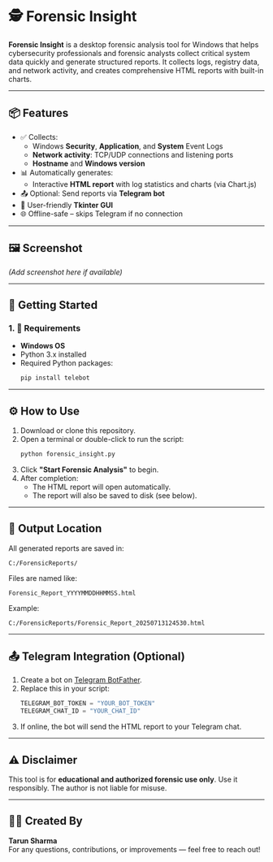 # 🕵️ Forensic Insight

**Forensic Insight** is a desktop forensic analysis tool for Windows that helps cybersecurity professionals and forensic analysts collect critical system data quickly and generate structured reports. It collects logs, registry data, and network activity, and creates comprehensive HTML reports with built-in charts.

---

## 📦 Features

- ✅ Collects:
  - Windows **Security**, **Application**, and **System** Event Logs
  - **Network activity**: TCP/UDP connections and listening ports
  - **Hostname** and **Windows version**
- 📊 Automatically generates:
  - Interactive **HTML report** with log statistics and charts (via Chart.js)
- 📤 Optional: Send reports via **Telegram bot**
- 🧠 User-friendly **Tkinter GUI**
- 🌐 Offline-safe – skips Telegram if no connection

---

## 🖼️ Screenshot

*(Add screenshot here if available)*

---

## 🚀 Getting Started

### 1. 🔧 Requirements

- **Windows OS**
- Python 3.x installed
- Required Python packages:
  ```bash
  pip install telebot
  ```

---

## ⚙️ How to Use

1. Download or clone this repository.
2. Open a terminal or double-click to run the script:
   ```bash
   python forensic_insight.py
   ```
3. Click **"Start Forensic Analysis"** to begin.
4. After completion:
   - The HTML report will open automatically.
   - The report will also be saved to disk (see below).

---

## 📁 Output Location

All generated reports are saved in:

```
C:/ForensicReports/
```

Files are named like:

```
Forensic_Report_YYYYMMDDHHMMSS.html
```

Example:

```
C:/ForensicReports/Forensic_Report_20250713124530.html
```

---

## 📤 Telegram Integration (Optional)

1. Create a bot on [Telegram BotFather](https://t.me/BotFather).
2. Replace this in your script:
   ```python
   TELEGRAM_BOT_TOKEN = "YOUR_BOT_TOKEN"
   TELEGRAM_CHAT_ID = "YOUR_CHAT_ID"
   ```
3. If online, the bot will send the HTML report to your Telegram chat.

---

## ⚠️ Disclaimer

This tool is for **educational and authorized forensic use only**. Use it responsibly. The author is not liable for misuse.

---

## 👨‍💻 Created By

**Tarun Sharma**  
For any questions, contributions, or improvements — feel free to reach out!
